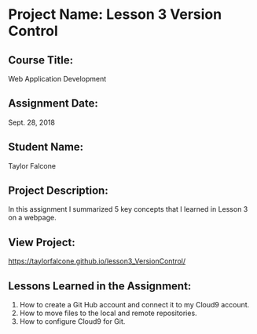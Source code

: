 # Project Name:  Lesson 3 Version Control


## Course Title:
Web Application Development

## Assignment Date:  
Sept. 28, 2018

## Student Name:  
Taylor Falcone

## Project Description:
In this assignment I summarized 5 key concepts that I learned in Lesson 3 on a webpage.

## View Project:
https://taylorfalcone.github.io/lesson3_VersionControl/

## Lessons Learned in the Assignment:
1. How to create a Git Hub account and connect it to my Cloud9 account.
2. How to move files to the local and remote repositories.
3. How to configure Cloud9 for Git.

